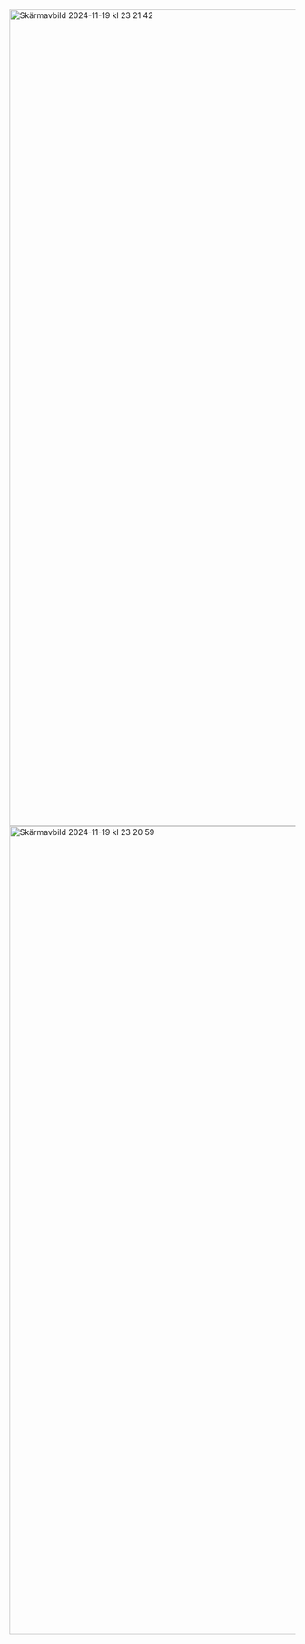 <img width="1438" alt="Skärmavbild 2024-11-19 kl  23 21 42" src="https://github.com/user-attachments/assets/608905d2-6187-4d0a-9477-c7ecd85986c3">
<img width="1423" alt="Skärmavbild 2024-11-19 kl  23 20 59" src="https://github.com/user-attachments/assets/72550945-7c7b-4fa8-bd03-3d98f74f89d8">

